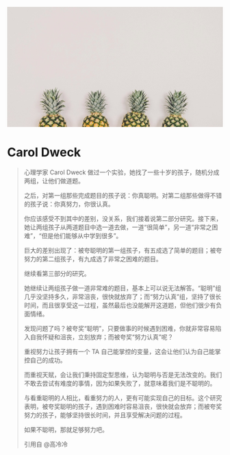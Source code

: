 ![cover.jpeg](cover.jpeg)

# Carol Dweck

> 心理学家 Carol Dweck 做过一个实验，她找了一些十岁的孩子，随机分成两组，让他们做道题。
> 
> 之后，对第一组那些完成题目的孩子说：你真聪明。对第二组那些做得不错的孩子说：你真努力，你很认真。
> 
> 你应该感受不到其中的差别，没关系，我们接着说第二部分研究。接下来，她让两组孩子从两道题目中选一道去做，一道“很简单”，另一道“非常之困难”，“但是他们能够从中学到很多”。
> 
> 巨大的差别出现了：被夸聪明的第一组孩子，有五成选了简单的题目；被夸努力的第二组孩子，有九成选了非常之困难的题目。
> 
> 继续看第三部分的研究。
> 
> 她继续让两组孩子做一道非常难的题目，基本上可以说无法解答。“聪明”组几乎没坚持多久，非常沮丧，很快就放弃了；而“努力认真”组，坚持了很长时间，而且很享受这一过程，虽然最后也没能解开这道题，但他们很少有负面情绪。
> 
> 发现问题了吗？被夸奖“聪明”，只要做事的时候遇到困难，你就非常容易陷入自我怀疑和沮丧，立刻放弃；而被夸奖“努力认真”呢？
> 
> 重视努力让孩子拥有一个 TA 自己能掌控的变量，这会让他们认为自己能掌控自己的成功。
> 
> 而重视天赋，会让我们秉持固定型思维，认为聪明与否是无法改变的。我们不敢去尝试有难度的事情，因为如果失败了，就意味着我们是不聪明的。
>
> 与看重聪明的人相比，看重努力的人，更有可能实现自己的目标。这个研究表明，被夸奖聪明的孩子，遇到困难时容易沮丧，很快就会放弃；而被夸奖努力的孩子，能够坚持很长时间，并且享受解决问题的过程。
> 
> 如果不聪明，那就足够努力吧。
> 
> 引用自 @高冷冷
